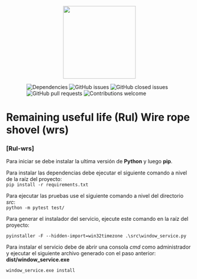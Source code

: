
<p align="center"><img src="http://www.e2i.com.pe/images/E2I.png" width="196px"><p>

&nbsp;&nbsp;&nbsp;&nbsp;&nbsp;&nbsp;&nbsp;&nbsp;&nbsp;&nbsp;&nbsp;&nbsp;&nbsp;
![Dependencies](https://img.shields.io/badge/dependencies-up%20to%20date-brightgreen.svg)
![GitHub issues](https://img.shields.io/github/issues-raw/e2innovation/rul-wrs)
![GitHub closed issues](https://img.shields.io/github/issues-closed-raw/e2innovation/rul-wrs)  
&nbsp;&nbsp;&nbsp;&nbsp;&nbsp;&nbsp;&nbsp;&nbsp;&nbsp;&nbsp;&nbsp;&nbsp;&nbsp;
![GitHub pull requests](https://img.shields.io/github/issues-pr/e2innovation/Proyecto1_GD)
![Contributions welcome](https://img.shields.io/badge/contributions-welcome-orange.svg)

# Remaining useful life (Rul) Wire rope shovel (wrs)
### [Rul-wrs]

Para iniciar se debe instalar la ultima versión de **Python** y luego **pip**.

Para instalar las dependencias debe ejecutar el siguiente comando a nivel de la raíz del proyecto:  
``
pip install -r requirements.txt
``

Para ejecutar las pruebas use el siguiente comando a nivel del directorio *src*:    
``
python -m pytest test/
``

Para generar el instalador del servicio, ejecute este comando en la raíz del proyecto:  
```
pyinstaller -F --hidden-import=win32timezone .\src\window_service.py
```

Para instalar el servicio debe de abrir una consola *cmd* como administrador y ejecutar el siguiente archivo generado con el paso anterior:
**dist/window_service.exe**
```
window_service.exe install
```
